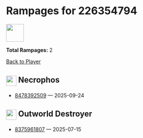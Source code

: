 # Rampages for 226354794
<img src="https://www.opendota.com/assets/images/dota2/rpg/portraits/default.png" width="48" height="48"/>

**Total Rampages:** 2

[Back to Player](./README.md)

## <img src="https://cdn.cloudflare.steamstatic.com/apps/dota2/images/dota_react/heroes/necrolyte.png" width="28" style="vertical-align:middle"/> Necrophos

- [8478392509](https://www.opendota.com/matches/8478392509) — 2025-09-24

## <img src="https://cdn.cloudflare.steamstatic.com/apps/dota2/images/dota_react/heroes/obsidian_destroyer.png" width="28" style="vertical-align:middle"/> Outworld Destroyer

- [8375961807](https://www.opendota.com/matches/8375961807) — 2025-07-15

